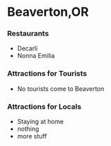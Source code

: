 # Beaverton,OR

### Restaurants

- Decarli
- Nonna Emilia

### Attractions for Tourists

- No tourists come to Beaverton

### Attractions for Locals

- Staying at home
- nothing
- more stuff

